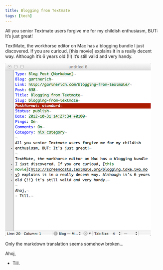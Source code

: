 ```yaml
---
title: Blogging from Textmate
tags: [tech]
---
```


All you senior Textmate users forgive me for my childish enthusiasm, BUT: It’s just great!

TextMate, the workhorse editor on Mac has a blogging bundle I just discovered. If you are curioud, [this movie] explains it in a really decent way. Although it’s 6 years old (!!) it’s still valid and very handy.

![Blogging from Textmate](/img/blogging_from_mate1.png)


Only the markdown translation seems somehow broken…

Ahoj,
- Till.